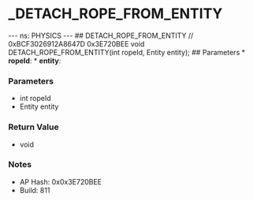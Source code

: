 # _DETACH_ROPE_FROM_ENTITY

--- ns: PHYSICS --- ## DETACH_ROPE_FROM_ENTITY  // 0xBCF3026912A8647D 0x3E720BEE void DETACH_ROPE_FROM_ENTITY(int ropeId, Entity entity);   ## Parameters * **ropeId**: * **entity**:

### Parameters
* int ropeId
* Entity entity

### Return Value
* void

### Notes
* AP Hash: 0x0x3E720BEE
* Build: 811

